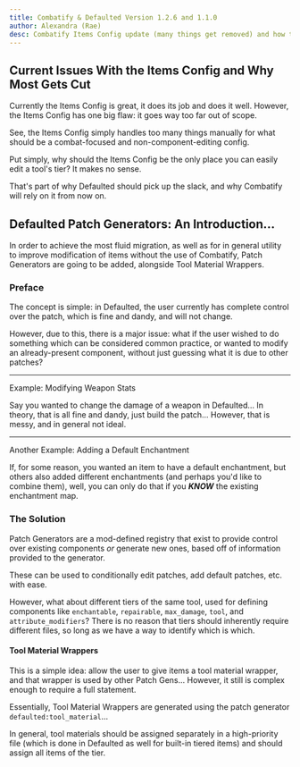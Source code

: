 ```yaml
---
title: Combatify & Defaulted Version 1.2.6 and 1.1.0
author: Alexandra (Rae)
desc: Combatify Items Config update (many things get removed) and how to get around that.
---
```

## Current Issues With the Items Config and Why Most Gets Cut

Currently the Items Config is great, it does its job and does it well.
However, the Items Config has one big flaw: it goes way too far out of scope.

See, the Items Config simply handles too many things manually for what should be a combat-focused and non-component-editing config.

Put simply, why should the Items Config be the only place you can easily edit a tool's tier? It makes no sense.

That's part of why Defaulted should pick up the slack, and why Combatify will rely on it from now on.

## Defaulted Patch Generators: An Introduction...

In order to achieve the most fluid migration, as well as for in general utility to improve modification of items without the use of Combatify, Patch Generators are going to be added, alongside Tool Material Wrappers.

### Preface

The concept is simple: in Defaulted, the user currently has complete control over the patch, which is fine and dandy, and will not change.

However, due to this, there is a major issue: what if the user wished to do something which can be considered common practice, or wanted to modify an already-present component, without just guessing what it is due to other patches?
***
Example: Modifying Weapon Stats

Say you wanted to change the damage of a weapon in Defaulted... In theory, that is all fine and dandy, just build the patch...
However, that is messy, and in general not ideal.
***
Another Example: Adding a Default Enchantment

If, for some reason, you wanted an item to have a default enchantment, but others also added different enchantments (and perhaps you'd like to combine them), well, you can only do that if you ***KNOW*** the existing enchantment map.

### The Solution

Patch Generators are a mod-defined registry that exist to provide control over existing components *or* generate new ones, based off of information provided to the generator.

These can be used to conditionally edit patches, add default patches, etc. with ease.

However, what about different tiers of the same tool, used for defining components like `enchantable`, `repairable`, `max_damage`, `tool`, and `attribute_modifiers`? There is no reason that tiers should inherently require different files, so long as we have a way to identify which is which.

#### Tool Material Wrappers

This is a simple idea: allow the user to give items a tool material wrapper, and that wrapper is used by other Patch Gens...
However, it still is complex enough to require a full statement.

Essentially, Tool Material Wrappers are generated using the patch generator `defaulted:tool_material`...

In general, tool materials should be assigned separately in a high-priority file (which is done in Defaulted as well for built-in tiered items) and should assign all items of the tier.